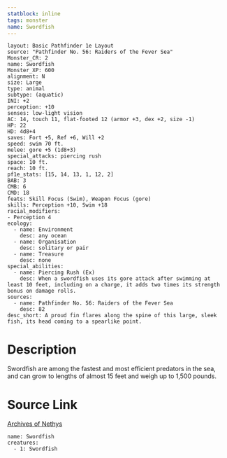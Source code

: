 ```yaml
---
statblock: inline
tags: monster
name: Swordfish
---
```

```statblock
layout: Basic Pathfinder 1e Layout
source: "Pathfinder No. 56: Raiders of the Fever Sea"
Monster_CR: 2
name: Swordfish
Monster_XP: 600
alignment: N
size: Large
type: animal
subtype: (aquatic)
INI: +2
perception: +10
senses: low-light vision
AC: 14, touch 11, flat-footed 12 (armor +3, dex +2, size -1)
HP: 22
HD: 4d8+4
saves: Fort +5, Ref +6, Will +2
speed: swim 70 ft.
melee: gore +5 (1d8+3)
special_attacks: piercing rush
space: 10 ft.
reach: 10 ft.
pf1e_stats: [15, 14, 13, 1, 12, 2]
BAB: 3
CMB: 6
CMD: 18
feats: Skill Focus (Swim), Weapon Focus (gore)
skills: Perception +10, Swim +18
racial_modifiers:
- Perception 4
ecology:
  - name: Environment
    desc: any ocean
  - name: Organisation
    desc: solitary or pair
  - name: Treasure
    desc: none
special_abilities:
  - name: Piercing Rush (Ex)
    desc: When a swordfish uses its gore attack after swimming at least 10 feet, including on a charge, it adds two times its strength bonus on damage rolls.
sources:
  - name: Pathfinder No. 56: Raiders of the Fever Sea
    desc: 82
desc_short: A proud fin flares along the spine of this large, sleek fish, its head coming to a spearlike point.
```
# Description
Swordfish are among the fastest and most efficient predators in the sea, and can grow to lengths of almost 15 feet and weigh up to 1,500 pounds.
# Source Link
[Archives of Nethys](https://aonprd.com/MonsterDisplay.aspx?ItemName=Swordfish)
```encounter-table
name: Swordfish
creatures:
  - 1: Swordfish
```
